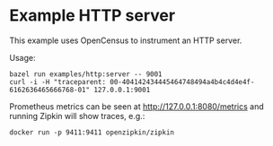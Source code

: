 # Example HTTP server

This example uses OpenCensus to instrument an HTTP server.

Usage:

```shell
bazel run examples/http:server -- 9001
curl -i -H "traceparent: 00-404142434445464748494a4b4c4d4e4f-6162636465666768-01" 127.0.0.1:9001
```

Prometheus metrics can be seen at http://127.0.0.1:8080/metrics
and running Zipkin will show traces, e.g.:

```shell
docker run -p 9411:9411 openzipkin/zipkin
```
